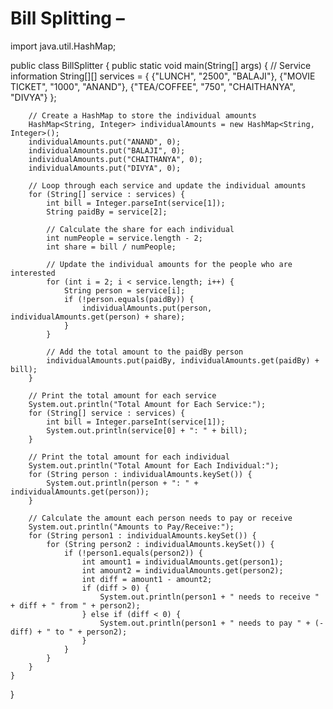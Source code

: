 # Bill Splitting –
import java.util.HashMap;

public class BillSplitter {
    public static void main(String[] args) {
        // Service information
        String[][] services = {
            {"LUNCH", "2500", "BALAJI"},
            {"MOVIE TICKET", "1000", "ANAND"},
            {"TEA/COFFEE", "750", "CHAITHANYA", "DIVYA"}
        };

        // Create a HashMap to store the individual amounts
        HashMap<String, Integer> individualAmounts = new HashMap<String, Integer>();
        individualAmounts.put("ANAND", 0);
        individualAmounts.put("BALAJI", 0);
        individualAmounts.put("CHAITHANYA", 0);
        individualAmounts.put("DIVYA", 0);

        // Loop through each service and update the individual amounts
        for (String[] service : services) {
            int bill = Integer.parseInt(service[1]);
            String paidBy = service[2];

            // Calculate the share for each individual
            int numPeople = service.length - 2;
            int share = bill / numPeople;

            // Update the individual amounts for the people who are interested
            for (int i = 2; i < service.length; i++) {
                String person = service[i];
                if (!person.equals(paidBy)) {
                    individualAmounts.put(person, individualAmounts.get(person) + share);
                }
            }

            // Add the total amount to the paidBy person
            individualAmounts.put(paidBy, individualAmounts.get(paidBy) + bill);
        }

        // Print the total amount for each service
        System.out.println("Total Amount for Each Service:");
        for (String[] service : services) {
            int bill = Integer.parseInt(service[1]);
            System.out.println(service[0] + ": " + bill);
        }

        // Print the total amount for each individual
        System.out.println("Total Amount for Each Individual:");
        for (String person : individualAmounts.keySet()) {
            System.out.println(person + ": " + individualAmounts.get(person));
        }

        // Calculate the amount each person needs to pay or receive
        System.out.println("Amounts to Pay/Receive:");
        for (String person1 : individualAmounts.keySet()) {
            for (String person2 : individualAmounts.keySet()) {
                if (!person1.equals(person2)) {
                    int amount1 = individualAmounts.get(person1);
                    int amount2 = individualAmounts.get(person2);
                    int diff = amount1 - amount2;
                    if (diff > 0) {
                        System.out.println(person1 + " needs to receive " + diff + " from " + person2);
                    } else if (diff < 0) {
                        System.out.println(person1 + " needs to pay " + (-diff) + " to " + person2);
                    }
                }
            }
        }
    }
}
